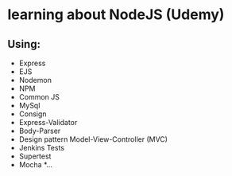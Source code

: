 # learning about NodeJS (Udemy)
## Using:
* Express
* EJS
* Nodemon
* NPM
* Common JS
* MySql
* Consign
* Express-Validator
* Body-Parser
* Design pattern Model-View-Controller (MVC)
* Jenkins Tests
* Supertest 
* Mocha
*...

